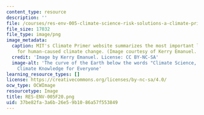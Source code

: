 ```yaml
---
content_type: resource
description: ''
file: /courses/res-env-005-climate-science-risk-solutions-a-climate-primer/37be82fa3a6b26e59b1086a57f553849_RES-ENV-005F20.png
file_size: 17032
file_type: image/png
image_metadata:
  caption: MIT's Climate Primer website summarizes the most important lines of evidence
    for human-caused climate change. (Image courtesy of Kerry Emanuel. CC BY-NC-SA).
  credit: 'Image by Kerry Emanuel. License: CC BY-NC-SA'
  image-alt: 'The curve of the Earth below the words "Climate Science, Risk & Solutions:
    Climate Knowledge for Everyone'
learning_resource_types: []
license: https://creativecommons.org/licenses/by-nc-sa/4.0/
ocw_type: OCWImage
resourcetype: Image
title: RES-ENV-005F20.png
uid: 37be82fa-3a6b-26e5-9b10-86a57f553849
---
```

